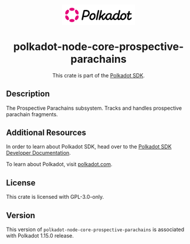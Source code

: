 <div align="center">

<img src="https://raw.githubusercontent.com/paritytech/polkadot-sdk/master/docs/images/Polkadot_Logo_Horizontal_Pink_BlackOnWhite.png" alt="Polkadot logo" width="200">

# polkadot-node-core-prospective-parachains

This crate is part of the [Polkadot SDK](https://github.com/paritytech/polkadot-sdk/).

</div>

## Description

The Prospective Parachains subsystem. Tracks and handles prospective parachain fragments.

## Additional Resources

In order to learn about Polkadot SDK, head over to the [Polkadot SDK Developer Documentation](https://paritytech.github.io/polkadot-sdk/master/polkadot_sdk_docs/index.html).

To learn about Polkadot, visit [polkadot.com](https://polkadot.com/).

## License

This crate is licensed with GPL-3.0-only.

## Version

This version of `polkadot-node-core-prospective-parachains` is associated with Polkadot 1.15.0 release.
